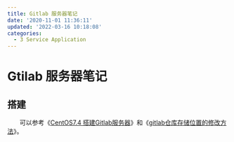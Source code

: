 ```yaml
---
title: Gitlab 服务器笔记
date: '2020-11-01 11:36:11'
updated: '2022-03-16 10:18:08'
categories:
  - 3 Service Application
---
```

# Gtilab 服务器笔记

## 搭建

　　可以参考《[CentOS7.4 搭建Gitlab服务器](https://sxfblog.com/index.php/archives/238.html)》和《[gitlab仓库存储位置的修改方法](https://blog.whsir.com/post-1490.html)》。
